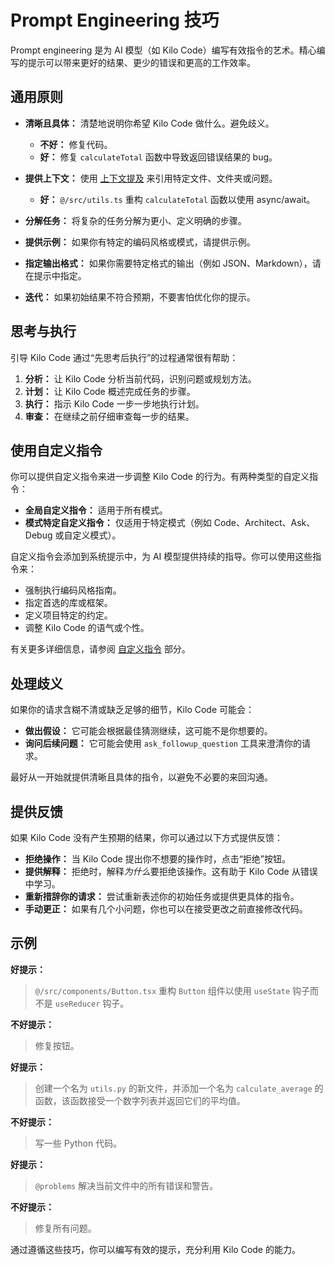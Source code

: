 # Prompt Engineering 技巧

Prompt engineering 是为 AI 模型（如 Kilo Code）编写有效指令的艺术。精心编写的提示可以带来更好的结果、更少的错误和更高的工作效率。

## 通用原则

*   **清晰且具体：** 清楚地说明你希望 Kilo Code 做什么。避免歧义。
    *   **不好：** 修复代码。
    *   **好：** 修复 `calculateTotal` 函数中导致返回错误结果的 bug。

*   **提供上下文：** 使用 [上下文提及](/basic-usage/context-mentions) 来引用特定文件、文件夹或问题。
    *   **好：** `@/src/utils.ts` 重构 `calculateTotal` 函数以使用 async/await。

*   **分解任务：** 将复杂的任务分解为更小、定义明确的步骤。

*   **提供示例：** 如果你有特定的编码风格或模式，请提供示例。

*   **指定输出格式：** 如果你需要特定格式的输出（例如 JSON、Markdown），请在提示中指定。

*   **迭代：** 如果初始结果不符合预期，不要害怕优化你的提示。

## 思考与执行

引导 Kilo Code 通过“先思考后执行”的过程通常很有帮助：

1.  **分析：** 让 Kilo Code 分析当前代码，识别问题或规划方法。
2.  **计划：** 让 Kilo Code 概述完成任务的步骤。
3.  **执行：** 指示 Kilo Code 一步一步地执行计划。
4.  **审查：** 在继续之前仔细审查每一步的结果。

## 使用自定义指令

你可以提供自定义指令来进一步调整 Kilo Code 的行为。有两种类型的自定义指令：

*   **全局自定义指令：** 适用于所有模式。
*   **模式特定自定义指令：** 仅适用于特定模式（例如 Code、Architect、Ask、Debug 或自定义模式）。

自定义指令会添加到系统提示中，为 AI 模型提供持续的指导。你可以使用这些指令来：

*   强制执行编码风格指南。
*   指定首选的库或框架。
*   定义项目特定的约定。
*   调整 Kilo Code 的语气或个性。

有关更多详细信息，请参阅 [自定义指令](/advanced-usage/custom-instructions) 部分。

## 处理歧义

如果你的请求含糊不清或缺乏足够的细节，Kilo Code 可能会：

*   **做出假设：** 它可能会根据最佳猜测继续，这可能不是你想要的。
*   **询问后续问题：** 它可能会使用 `ask_followup_question` 工具来澄清你的请求。

最好从一开始就提供清晰且具体的指令，以避免不必要的来回沟通。

## 提供反馈

如果 Kilo Code 没有产生预期的结果，你可以通过以下方式提供反馈：

*   **拒绝操作：** 当 Kilo Code 提出你不想要的操作时，点击“拒绝”按钮。
*   **提供解释：** 拒绝时，解释*为什么*要拒绝该操作。这有助于 Kilo Code 从错误中学习。
*   **重新措辞你的请求：** 尝试重新表述你的初始任务或提供更具体的指令。
*   **手动更正：** 如果有几个小问题，你也可以在接受更改之前直接修改代码。

## 示例

**好提示：**

> `@/src/components/Button.tsx` 重构 `Button` 组件以使用 `useState` 钩子而不是 `useReducer` 钩子。

**不好提示：**

> 修复按钮。

**好提示：**

> 创建一个名为 `utils.py` 的新文件，并添加一个名为 `calculate_average` 的函数，该函数接受一个数字列表并返回它们的平均值。

**不好提示：**

> 写一些 Python 代码。

**好提示：**

> `@problems` 解决当前文件中的所有错误和警告。

**不好提示：**

> 修复所有问题。

通过遵循这些技巧，你可以编写有效的提示，充分利用 Kilo Code 的能力。